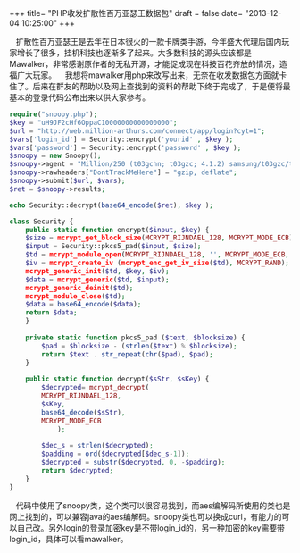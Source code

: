 +++
title= "PHP收发扩散性百万亚瑟王数据包"
draft = false
date= "2013-12-04 10:25:00"
+++

   扩散性百万亚瑟王是去年在日本很火的一款卡牌类手游，今年盛大代理后国内玩家增长了很多，挂机科技也逐渐多了起来。大多数科技的源头应该都是Mawalker，非常感谢原作者的无私开源，才能促成现在科技百花齐放的情况，造福广大玩家。 
   我想将mawalker用php来改写出来，无奈在收发数据包方面就卡住了。后来在群友的帮助以及网上查找到的资料的帮助下终于完成了，于是便将最基本的登录代码公布出来以供大家参考。

```php
require("snoopy.php");
$key = "uH9JF2cHf6OppaC10000000000000000";
$url = "http://web.million-arthurs.com/connect/app/login?cyt=1";
$vars['login_id'] = Security::encrypt('yourid' , $key );
$vars['password'] = Security::encrypt('password' , $key );
$snoopy = new Snoopy();
$snoopy->agent = "Million/250 (t03gchn; t03gzc; 4.1.2) samsung/t03gzc/t03gchn:4.1.2/JZO54K/N7100ZCDMD3:user/release-keys GooglePlay";
$snoopy->rawheaders["DontTrackMeHere"] = "gzip, deflate";
$snoopy->submit($url, $vars);
$ret = $snoopy->results;

echo Security::decrypt(base64_encode($ret), $key );

class Security {
	public static function encrypt($input, $key) {
	$size = mcrypt_get_block_size(MCRYPT_RIJNDAEL_128, MCRYPT_MODE_ECB);
	$input = Security::pkcs5_pad($input, $size);
	$td = mcrypt_module_open(MCRYPT_RIJNDAEL_128, '', MCRYPT_MODE_ECB, '');
	$iv = mcrypt_create_iv (mcrypt_enc_get_iv_size($td), MCRYPT_RAND);
	mcrypt_generic_init($td, $key, $iv);
	$data = mcrypt_generic($td, $input);
	mcrypt_generic_deinit($td);
	mcrypt_module_close($td);
	$data = base64_encode($data);
	return $data;
	}
 
	private static function pkcs5_pad ($text, $blocksize) {
		$pad = $blocksize - (strlen($text) % $blocksize);
		return $text . str_repeat(chr($pad), $pad);
	}
 
	public static function decrypt($sStr, $sKey) {
		$decrypted= mcrypt_decrypt(
		MCRYPT_RIJNDAEL_128,
		$sKey,
		base64_decode($sStr),
		MCRYPT_MODE_ECB
	        );
 
		$dec_s = strlen($decrypted);
		$padding = ord($decrypted[$dec_s-1]);
		$decrypted = substr($decrypted, 0, -$padding);
		return $decrypted;
	}	
}
```
   代码中使用了snoopy类，这个类可以很容易找到，而aes编解码所使用的类也是网上找到的，可以兼容java的aes编解码。snoopy类也可以换成curl，有能力的可以自己改。另外login的登录加密key是不带login_id的，另一种加密的key需要带login_id，具体可以看mawalker。